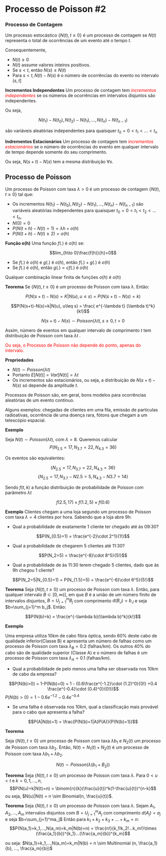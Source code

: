 # Processo de Poisson #2

### Processo de Contagem

Um processo estocástico $\{N(t), t\geq 0\}$  é um processo de contagem se $N(t)$ representa o total de ocorrências de um evento até o tempo $t$.

Consequentemente,
- $N(t) \geq 0$
- $N(t)$ assume valores inteiros positivos.
- Se $s < t$, então $N(s) \leq N(t)$
- Para $s < t, N(t)-N(s)$ é o número de ocorrências do evento no intervalo $(s,t]$


**Incrementos Independentes**
Um processo de contagem tem <span style="color:red"><i>incrementos independentes</i></span> se os números de ocorrências em intervalos disjuntos são independentes.

Ou seja,

$$N(t_1) - N(t_0), N(t_2)-N(t_1),...,N(t_n)-N(t_{n-1})$$

são variáveis aleatórias independentes para quaisquer $t_0 = 0 < t_1 < ... < t_n$

**Indrementos Estacionários**
Um processo de contagem tem <span style="color:red"><i>incrementos estacionários</i></span> se o número de ocorrências do evento em qualquer intervalo de tempo depende somente do seu comprimento.

Ou seja, $N(s+t)-N(s)$ tem a mesma distribuição $\forall s$.

## Processo de Poisson
Um processo de Poisson com taxa $\lambda > 0$ é um processo de contagem $\{N(t), t \geq 0\}$ tal que:

- Os incrementos $N(t_1) - N(t_0), N(t_2)-N(t_1),...,N(t_n)-N(t_{n-1})$ são variáveis aleatórias independentes para quaisquer $t_0 = 0 < t_1<t_2<...<t_n$,
- $N(0)=0$
- $P(N(t+h)-N(t)=1) = \lambda h + o(h)$
- $P(N(t+h)-N(t) \geq 2) = o(h)$

**Função o(h)**
Uma função $f(.)$ é $o(h)$ se:

$$lim_{h\to 0}\frac{f(h)}{h}=0$$

- Se $f(.)$ é $o(h)$ e $g(.)$ é $o(h)$, então $f(.) + g(.)$ é $o(h)$
- Se $f(.)$ é $o(h)$, então $g(.) = cf(.)$ é $o(h)$

Qualquer combinação linear finita de funções $o(h)$ é $o(h)$

**Teorema**
Se $\{N(t), t \geq 0\}$ é um processo de Poisson com taxa $\lambda$. Então:

$$P(N(s+t)-N(s)=K|N(u), u\leq s) = P(N(s+t)-N(s)=k)$$

$$P(N(s+t)-N(s)=k|N(u), u\leq s) = \frac{ e^{-\lambda t} (\lambda t)^k}{k!}$$

$$N(s+t) - N(s) \sim Poisson(\lambda t), s \geq 0, t > 0$$

Assim, número de eventos em qualquer intervalo de comprimento $t$ tem distribuição de Poisson com taxa $\lambda t$ . 

<span style="color:red">Ou seja, o Processo de Poisson não depende do ponto, apenas do intervalo.</span>

**Propriedades**

- $N(t) \sim Poisson(\lambda t)$
- Portanto $E[N(t)] = Var[N(t)] = \lambda t$
- Os incrementos são estacionários, ou seja, a distribuição de $N(s+t)-N(s)$ só depende da amplitude $t$.

Processos de Poisson são, em geral, bons modelos para ocorrências aleatórias de um evento contínuo.

Alguns exemplos: chegadas de clientes em uma fila, emissão de particulas radioativas, ocorrência de uma doença rara, fótons que chegam a um telescópio espacial.

**Exemplo**

Seja $N(t) \sim Poisson(\lambda t)$, com $\lambda = 8$. Queremos calcular $$P(N_{2.5}=17,N_{3.7}=22,N_{4.3}=36)$$

Os eventos são equivalentes:

$$\{N_{2.5}=17,N_{3.7}=22,N_{4.3}=36\}$$
$$\{N_{2.5}=17,N_{3.7}-N{2.5}=5,N_{4.3}-N{3.7}=14\}$$

Sendo $f(t, k)$ a função distribuição de probabilidade de Poisson com parâmetro $\lambda t$

$$f(2.5, 17)\times f(1.2, 5) \times f(0.6)$$

**Exemplo**
Clientes chegam a uma loja segundo um processo de Poisson com taxa $\lambda = 4$ clientes por hora. Sabendo que a loja abre 9h:

- Qual a probabilidade de exatamente 1 cliente ter chegado até às 09:30?

$$P(N_{0.5}=1) = \frac{e^{-2}\cdot 2^1}{1!}$$

- Qual a probabilidade de chegarem 5 clientes até 11:30?

$$P(N_2=5) = \frac{e^{-8}\cdot 8^5}{5!}$$

- Qual a probabilidade de às 11:30 terem chegado 5 clientes, dado que às 9h chegou 1 cliente?

$$P(N_2=5|N_{0.5}=1) = P(N_{1.5}=5) = \frac{e^{-6}\cdot 6^5}{5!}$$


**Teorema**
Seja $\{N(t), t\geq 0\}$ um processo de Poisson com taxa $\lambda$. Então, para qualquer intervalo $B \subset [0, \infty)]$, em que $B$ é a união de um número finito de intervalos disjuntos, $B=U_{j=1}^m B_j$ com comprimento $d(B_J)=b_J$ e seja $b=\sum_{j=1}^m b_j$. Então:

$$P(N(b)=k) = \frac{e^{-\lambda b}(\lambda b)^k}{k!}$$

**Exemplo**

Uma empresa utiliza 10km de cabo fibra óptica, sendo 60% deste cabo de qualidade inferior(Classe B) e apresenta um número de falhas como um processo de Poisson com taxa $\lambda_B=0.2$ (falhas/km). Os outros 40% do cabo são de qualidade superior (Classe A) e o número de falhas é um processo de Poisson com taxa $\lambda_A=0.1$ (falhas/km). 

- Qual a probabilidade de pelo menos uma falha ser observada nos 10km de cabo da empresa?

$$P(N(b)>0) = 1-P(N(b)=0) = 1 - (0.6\frac{e^{-1.2}\cdot (1.2)^0}{0!} +0.4 \frac{e^{-0.4}\cdot (0.4)^0}{0!})$$
$P(N(b)>0) = 1- 0.6e^{-1.2} - 0.4e^{-0.4}$

- Se uma falha é observada nos 10km, qual a classificação mais provável para o cabo que apresenta a falha?

$$P(A|N(b)=1) = \frac{P(N(b)=1|A)P(A)}{P(N(b)=1)}$$

**Teorema**

Seja $\{N(t),t\geq 0\}$ um processo de Poisson com taxa $\lambda b_1$ e $N_2(t)$ um processo de Poisson com taxa $\lambda b_2$. Então, $N(t)=N_1(t)+N_2(t)$ é um processo de Poisson com taxa $\lambda b_1 + \lambda b_2$.

$$N(t) \sim Poisson(\lambda(b_1+B_2))$$

**Teorema**
Seja $\{N(t), t \geq 0\}$ um processo de Poisson com taxa $\lambda$. 
Para $0 < u < t$ e $k=0,1,...,n$, 
$$P(N(u)=k|N(t)=n) = \binom{n}{k}(\frac{u}{t})^k(1-\frac{u}{t})^{n-k}$$
ou seja, $N(u)|N(t) = n \sim Binomial(n, \frac{u}{t})$.

**Teorema**
Seja $\{N(t),t\geq 0\}$ um processo de Poisson com taxa $\lambda$. Sejam $A_1,A_2,...,A_m$ intervalos disjuntos com $B=U_{j=1}^m A_j$ com comprimento $d(A_j)=a_j$ e seja $b=\sum_{j=1}^ma_j$
Então para $k_1+k_2+k_3+...+k_m=n$:
$$P(N(a_1)=k_1,...,N(a_m)=k_m|N(b)=n) = \frac{n!}{k_1!k_2!...k_m!}\times (\frac{a_1}{b})^{k_1}...(\frac{a_m}{b})^{k_m}$$

ou seja: $N(a_1)=k_1,...,N(a_m)=k_m|N(b) = n \sim Multinomial (n, \frac{a_1}{b}, ..., \frac{a_m}{b})$

